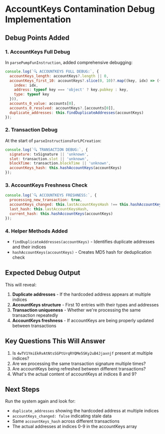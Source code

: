 # AccountKeys Contamination Debug Implementation

## Debug Points Added

### 1. AccountKeys Full Debug
In `parsePumpFunInstruction`, added comprehensive debugging:
```javascript
console.log(`🔍 ACCOUNTKEYS FULL DEBUG:`, {
  accountKeys_length: accountKeys?.length || 0,
  accountKeys_first_10: accountKeys?.slice(0, 10)?.map((key, idx) => ({
    index: idx,
    address: typeof key === 'object' ? key.pubkey : key,
    type: typeof key
  })),
  accounts_0_value: accounts[0],
  accounts_0_resolved: accountKeys?.[accounts[0]],
  duplicate_addresses: this.findDuplicateAddresses(accountKeys)
});
```

### 2. Transaction Debug
At the start of `parseInstructionsForLPCreation`:
```javascript
console.log(`🔍 TRANSACTION DEBUG:`, {
  signature: txSignature || 'unknown',
  slot: transaction.slot || 'unknown',
  blockTime: transaction.blockTime || 'unknown',
  accountKeys_hash: this.hashAccountKeys(accountKeys)
});
```

### 3. AccountKeys Freshness Check
```javascript
console.log(`🔍 ACCOUNTKEYS FRESHNESS:`, {
  processing_new_transaction: true,
  accountKeys_changed: this.lastAccountKeysHash !== this.hashAccountKeys(accountKeys),
  last_hash: this.lastAccountKeysHash,
  current_hash: this.hashAccountKeys(accountKeys)
});
```

### 4. Helper Methods Added
- `findDuplicateAddresses(accountKeys)` - Identifies duplicate addresses and their indices
- `hashAccountKeys(accountKeys)` - Creates MD5 hash for deduplication check

## Expected Debug Output

This will reveal:
1. **Duplicate addresses** - If the hardcoded address appears at multiple indices
2. **AccountKeys structure** - First 10 entries with their types and addresses
3. **Transaction uniqueness** - Whether we're processing the same transaction repeatedly
4. **AccountKeys freshness** - If accountKeys are being properly updated between transactions

## Key Questions This Will Answer

1. Is `4wTV1YmiEkRvAtNtsSGPtUrqRYQMe5SKy2uB4Jjaxnjf` present at multiple indices?
2. Are we processing the same transaction signature multiple times?
3. Are accountKeys being refreshed between different transactions?
4. What's the actual content of accountKeys at indices 8 and 9?

## Next Steps

Run the system again and look for:
- `duplicate_addresses` showing the hardcoded address at multiple indices
- `accountKeys_changed: false` indicating stale data
- Same `accountKeys_hash` across different transactions
- The actual addresses at indices 0-9 in the accountKeys array